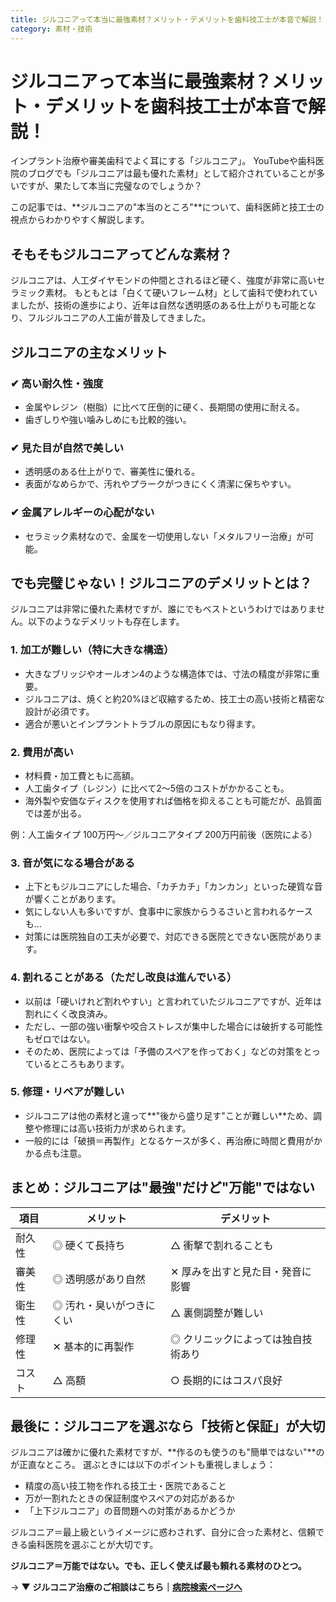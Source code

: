 ```yaml
---
title: ジルコニアって本当に最強素材？メリット・デメリットを歯科技工士が本音で解説！
category: 素材・技術
---
```


# ジルコニアって本当に最強素材？メリット・デメリットを歯科技工士が本音で解説！

インプラント治療や審美歯科でよく耳にする「ジルコニア」。
YouTubeや歯科医院のブログでも「ジルコニアは最も優れた素材」として紹介されていることが多いですが、果たして本当に完璧なのでしょうか？

この記事では、**ジルコニアの"本当のところ"**について、歯科医師と技工士の視点からわかりやすく解説します。

## そもそもジルコニアってどんな素材？

ジルコニアは、人工ダイヤモンドの仲間とされるほど硬く、強度が非常に高いセラミック素材。
もともとは「白くて硬いフレーム材」として歯科で使われていましたが、技術の進歩により、近年は自然な透明感のある仕上がりも可能となり、フルジルコニアの人工歯が普及してきました。

## ジルコニアの主なメリット

### ✔ 高い耐久性・強度
- 金属やレジン（樹脂）に比べて圧倒的に硬く、長期間の使用に耐える。
- 歯ぎしりや強い噛みしめにも比較的強い。

### ✔ 見た目が自然で美しい
- 透明感のある仕上がりで、審美性に優れる。
- 表面がなめらかで、汚れやプラークがつきにくく清潔に保ちやすい。

### ✔ 金属アレルギーの心配がない
- セラミック素材なので、金属を一切使用しない「メタルフリー治療」が可能。

## でも完璧じゃない！ジルコニアのデメリットとは？

ジルコニアは非常に優れた素材ですが、誰にでもベストというわけではありません。以下のようなデメリットも存在します。

### 1. 加工が難しい（特に大きな構造）
- 大きなブリッジやオールオン4のような構造体では、寸法の精度が非常に重要。
- ジルコニアは、焼くと約20%ほど収縮するため、技工士の高い技術と精密な設計が必須です。
- 適合が悪いとインプラントトラブルの原因にもなり得ます。

### 2. 費用が高い
- 材料費・加工費ともに高額。
- 人工歯タイプ（レジン）に比べて2〜5倍のコストがかかることも。
- 海外製や安価なディスクを使用すれば価格を抑えることも可能だが、品質面では差が出る。

例：人工歯タイプ 100万円〜／ジルコニアタイプ 200万円前後（医院による）

### 3. 音が気になる場合がある
- 上下ともジルコニアにした場合、「カチカチ」「カンカン」といった硬質な音が響くことがあります。
- 気にしない人も多いですが、食事中に家族からうるさいと言われるケースも…
- 対策には医院独自の工夫が必要で、対応できる医院とできない医院があります。

### 4. 割れることがある（ただし改良は進んでいる）
- 以前は「硬いけれど割れやすい」と言われていたジルコニアですが、近年は割れにくく改良済み。
- ただし、一部の強い衝撃や咬合ストレスが集中した場合には破折する可能性もゼロではない。
- そのため、医院によっては「予備のスペアを作っておく」などの対策をとっているところもあります。

### 5. 修理・リペアが難しい
- ジルコニアは他の素材と違って**"後から盛り足す"ことが難しい**ため、調整や修理には高い技術力が求められます。
- 一般的には「破損＝再製作」となるケースが多く、再治療に時間と費用がかかる点も注意。

## まとめ：ジルコニアは"最強"だけど"万能"ではない

| 項目 | メリット | デメリット |
|---|---|---|
| 耐久性 | ◎ 硬くて長持ち | △ 衝撃で割れることも |
| 審美性 | ◎ 透明感があり自然 | ✕ 厚みを出すと見た目・発音に影響 |
| 衛生性 | ◎ 汚れ・臭いがつきにくい | △ 裏側調整が難しい |
| 修理性 | ✕ 基本的に再製作 | ◎ クリニックによっては独自技術あり |
| コスト | △ 高額 | ○ 長期的にはコスパ良好 |

## 最後に：ジルコニアを選ぶなら「技術と保証」が大切

ジルコニアは確かに優れた素材ですが、**作るのも使うのも"簡単ではない"**のが正直なところ。
選ぶときには以下のポイントも重視しましょう：
- 精度の高い技工物を作れる技工士・医院であること
- 万が一割れたときの保証制度やスペアの対応があるか
- 「上下ジルコニア」の音問題への対策があるかどうか

ジルコニア＝最上級というイメージに惑わされず、自分に合った素材と、信頼できる歯科医院を選ぶことが大切です。

**ジルコニア＝万能ではない。でも、正しく使えば最も頼れる素材のひとつ。**

→ **▼ ジルコニア治療のご相談はこちら｜[病院検索ページへ](/hospitals/)**